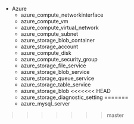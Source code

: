 - Azure
  - azure_compute_networkinterface
  - azure_compute_vm
  - azure_compute_virtual_network
  - azure_compute_subnet
  - azure_storage_blob_container
  - azure_storage_account
  - azure_compute_disk
  - azure_compute_security_group
  - azure_storage_file_service
  - azure_storage_blob_service
  - azure_storage_queue_service
  - azure_storage_table_service
  - azure_storage_blob
<<<<<<< HEAD
  - azure_storage_diagnostic_setting
=======
  - azure_mysql_server
>>>>>>> master
